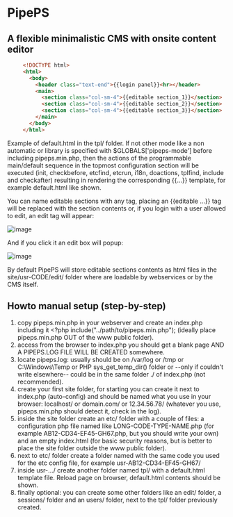 # PipePS

## A flexible minimalistic CMS with onsite content editor

```html
     <!DOCTYPE html>
     <html>
       <body>
         <header class="text-end">{{login panel}}<hr></header>
         <main>
           <section class="col-sm-4">{{editable section_1}}</section>
           <section class="col-sm-4">{{editable section_2}}</section>
           <section class="col-sm-4">{{editable section_3}}</section>
         </main>
       </body>
     </html>
```
Example of default.html in the tpl/ folder. If not other mode like a non automatic or library is specified with $GLOBALS['pipeps-mode'] before including pipeps.min.php, then the actions of the programmable main/default sequence in the topmost configuration section will be executed (init, checkbefore, etcfind, etcrun, i18n, doactions, tplfind, include and checkafter) resulting in rendering the corresponding {{...}} template, for example default.html like shown.

You can name editable sections with any tag, placing an {{editable ...}} tag will be replaced with the section contents or, if you login with a user allowed to edit, an edit tag will appear:

![image](https://github.com/user-attachments/assets/36cfbf98-78a8-4a39-9fff-4b4c744a259c)

And if you click it an edit box will popup:

![image](https://github.com/user-attachments/assets/1033a3bc-cd98-495d-9e7b-5090a3930c36)

By default PipePS will store editable sections contents as html files in the site/usr-CODE/edit/ folder where are loadable by webservices or by the CMS itself.

## Howto manual setup (step-by-step)
1. copy pipeps.min.php in your webserver and create an index.php including it <?php include("../path/to/pipeps.min.php"); (ideally place pipeps.min.php OUT of the www public folder).
2. access from the browser to index.php you should get a blank page AND A PIPEPS.LOG FILE WILL BE CREATED somewhere.
3. locate pipeps.log: usually should be on /var/log or /tmp or C:\Windows\Temp or PHP sys_get_temp_dir() folder or --only if couldn't write elsewhere-- could be in the same folder ./ of index.php (not recommended).
4. create your first site folder, for starting you can create it next to index.php (auto-config) and should be named what you use in your browser: localhost/ or domain.com/ or 12.34.56.78/ (whatever you use, pipeps.min.php should detect it, check in the log).
5. inside the site folder create an etc/ folder with a couple of files: a configuration php file named like LONG-CODE-TYPE-NAME.php (for example AB12-CD34-EF45-GH67.php, but you should write your own) and an empty index.html (for basic security reasons, but is better to place the site folder outside the www public folder).
6. next to etc/ folder create a folder named with the same code you used for the etc config file, for example usr-AB12-CD34-EF45-GH67/
7. inside usr-.../ create another folder named tpl/ with a default.html template file. Reload page on browser, default.html contents should be shown.
8. finally optional: you can create some other folders like an edit/ folder, a sessions/ folder and an users/ folder, next to the tpl/ folder previously created.
